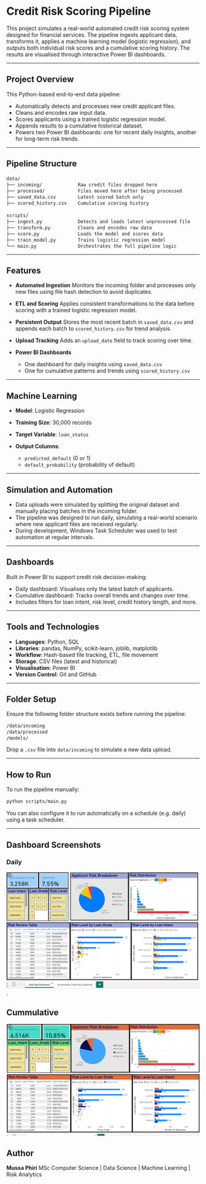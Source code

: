 
# Credit Risk Scoring Pipeline

This project simulates a real-world automated credit risk scoring system designed for financial services. The pipeline ingests applicant data, transforms it, applies a machine learning model (logistic regression), and outputs both individual risk scores and a cumulative scoring history. The results are visualised through interactive Power BI dashboards.

---

## Project Overview

This Python-based end-to-end data pipeline:

* Automatically detects and processes new credit applicant files.
* Cleans and encodes raw input data.
* Scores applicants using a trained logistic regression model.
* Appends results to a cumulative historical dataset.
* Powers two Power BI dashboards: one for recent daily insights, another for long-term risk trends.

---

## Pipeline Structure

```
data/
├── incoming/             Raw credit files dropped here
├── processed/            Files moved here after being processed
├── saved_data.csv        Latest scored batch only
├── scored_history.csv    Cumulative scoring history

scripts/
├── ingest.py             Detects and loads latest unprocessed file
├── transform.py          Cleans and encodes raw data
├── score.py              Loads the model and scores data
├── train_model.py        Trains logistic regression model
└── main.py               Orchestrates the full pipeline logic
```

---

## Features

* **Automated Ingestion**
  Monitors the incoming folder and processes only new files using file hash detection to avoid duplicates.

* **ETL and Scoring**
  Applies consistent transformations to the data before scoring with a trained logistic regression model.

* **Persistent Output**
  Stores the most recent batch in `saved_data.csv` and appends each batch to `scored_history.csv` for trend analysis.

* **Upload Tracking**
  Adds an `upload_date` field to track scoring over time.

* **Power BI Dashboards**

  * One dashboard for daily insights using `saved_data.csv`
  * One for cumulative patterns and trends using `scored_history.csv`

---

## Machine Learning

* **Model**: Logistic Regression
* **Training Size**: 30,000 records
* **Target Variable**: `loan_status`
* **Output Columns**:

  * `predicted_default` (0 or 1)
  * `default_probability` (probability of default)

---

## Simulation and Automation

* Data uploads were simulated by splitting the original dataset and manually placing batches in the incoming folder.
* The pipeline was designed to run daily, simulating a real-world scenario where new applicant files are received regularly.
* During development, Windows Task Scheduler was used to test automation at regular intervals.

---

## Dashboards

Built in Power BI to support credit risk decision-making:

* Daily dashboard: Visualises only the latest batch of applicants.
* Cumulative dashboard: Tracks overall trends and changes over time.
* Includes filters for loan intent, risk level, credit history length, and more.

---

## Tools and Technologies

* **Languages**: Python, SQL
* **Libraries**: pandas, NumPy, scikit-learn, joblib, matplotlib
* **Workflow**: Hash-based file tracking, ETL, file movement
* **Storage**: CSV files (latest and historical)
* **Visualisation**: Power BI
* **Version Control**: Git and GitHub

---

## Folder Setup

Ensure the following folder structure exists before running the pipeline:

```
/data/incoming
/data/processed
/models/
```

Drop a `.csv` file into `data/incoming` to simulate a new data upload.

---

## How to Run

To run the pipeline manually:

```bash
python scripts/main.py
```

You can also configure it to run automatically on a schedule (e.g. daily) using a task scheduler.

---
## Dashboard Screenshots

### Daily 
![Screenhot One](Screenshot_one.png).

## Cummulative
![Credit_Risk_Pipeline](Screenshot_two.png)

## Author

**Mussa Phiri**
MSc Computer Science | Data Science | Machine Learning | Risk Analytics
